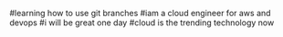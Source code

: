 #learning how to use git branches
#iam a cloud engineer for aws and devops
#i will be great one day 
#cloud is the trending technology now